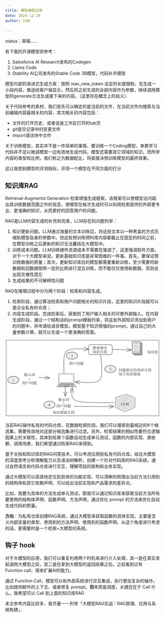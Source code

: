 ```yaml
---
title: 辅助编程应用
date: 2024-12-29
author: 付辉

---
```


status：草稿......

有下面的开源模型供参考：
1. Salesforce AI Research发布的Codegen
2. Llama Code
3. Stability AI公司发布的Stable Code 3B模型，代码补齐模型

模型内部的渐进式生成方案：按照 max_new_token 设定的长度限制，先生成一小段内容，推送给客户端显示，然后将之前生成的全部内容作为参数，继续调用模型的generate方法生成接下来的内容。（这里存在概念上的歧义）

关于代码参考的素材，我们首先可以确定的是当前的文件，在当前文件内搜索与当前编辑内容最相关的内容，其次相关的内容包括：
- 文件的打开历史、或者说是工作区打开的tab页
- git提交记录中的变更文件
- import语法块中文件

关于训练模型，其实并不是一件简单的事情，要训练一个Coding模型，单靠学习代码并不足以微调模型一边有效地生成代码，模型还需要其它领域的知识。而所学内容的类型和比例，我们称之为数据配比，将直接决预训练模型的最终效果。

这让我想到模型的评测指标，评测一个模型在不同方面的打分

## 知识库RAG

Retrieval-Augmentd Generation 检索增强生成框架，该框架可以使模型访问超出其训练数据范围之外的信息，使模型在每次生成时可以利用检索提供的外部更专业、更准确的知识，从而更好的回答用户的问题。

RAG是LLM内容生成的补充和完善，LLM存在的问题列举：

1. 知识更新问题，LLM通过海量的文本训练后，将这些文本以一种黑盒的方式压缩到模型自身的参数中。但这些预训练预料库内容都截止在固定的时间之前，在模型训练之后更新的知识无法囊括在大模型中。
2. 训练成本问题。LLM训练硬件资源成本不需要在强调了，这里强调软件方面，对于一个大模型来说，更新基础知识库是非常困难的一件事。首先，要保证预训练数据的质量；其次，更新知识库后的模型都需要重新训练，至少需要将新数据和旧数据按照一定的比例进行混合训练，而不能仅仅使用新数据，否则会出现灾难性遗忘
3. 生成结果的不可解释性问题

RAG在推理过程中分为两个阶段：检索和内容生成。
1. 检索阶段，通过算法检索和用户问题相关的知识片段，这里的知识片段就可以是企业私有的仓库；
2. 内容生成阶段。完成检索后，获取到了用户输入相关的可靠外部输入。在内容生成阶段，通过一个结构话的prompt模板约束，将这些外部知识添加到用户的问题中，并传递给语言模型。模型基于知识增强的prompt，通过自己的大量参数计算，就可以生成一个更准确的答案。

![rag-workflow](./images/rag-workflow.png)

当前RAG操作私有的代码仓库，在数据检索阶段，我们可以搜索到最相近的K个候选集，需要有效地对这部分候选集进行过滤。另外，检索结果的相似性要符合逻辑因果上的关联性，具体到给某个函数自动生成单元测试，函数的内部实现、类依赖、调用场景，我们希望通过检索RAG来得到。


基于文档和知识库的RAG问答技术，可以考虑应用到私有代码仓库。结合大模型的深度思考分析理解能力以及语法树解析，创建一个针对代码库的RAG系统，通过自然语言和代码仓库进行交互，理解项目的架构和业务实现。

通过大模型可以高效地定位到具体的功能实现、可以清晰的梳理出当前方法引用到的结构体和其它依赖声明、可以给出当前实现和产品需求的差异点。

比如，我要为具体的方法生成单元测试，那我可以通过知识库来获取当前方法所有要使用的结构体声明、函数声明、方法声明，通过优化 prompt 的方法来优化自动生成代码的质量。

**方向**：为私有仓库创建RAG系统，通过大模型来获取函数的具体实现，主要是含义内部变量的类型、使用到的方法声明、使用到的函数声明。从这个角度进行考虑的话，更需要的是一个检索+大模型的系统。

## 钩子 hook
对于大模型的应用，我们可以重复利用两个时机来进行介入处理，其一是在真实发起调用大模型之前，其二是在拿到大模型的返回结果之后。之前看到过有 Function call，用来扩展AI的能力。

通过 Function Call，模型可以和外部系统进行交互集成，执行更加复杂的操作，比如提供额外的上下文、或者修复 prompt。**但**本质是调度，关键还在于 Call 什么，我希望可以 Call 到上面的知识库RAG


本文参考内容比较多，我尽量一一列举「大模型RAG实战：RAG原理、应用与系统构建」、